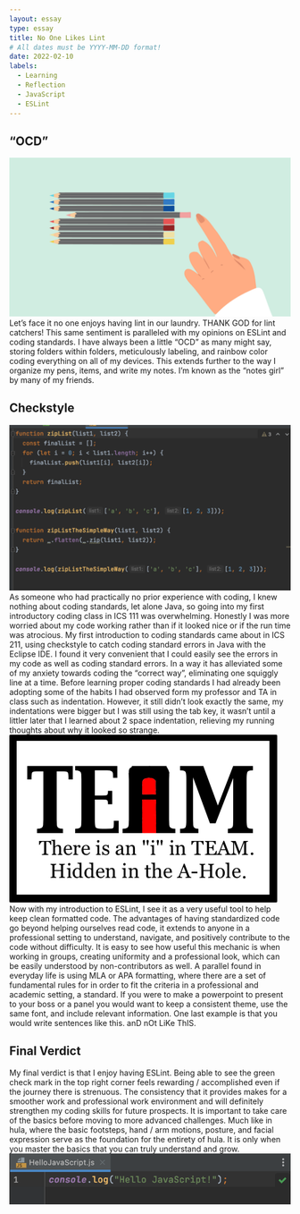 ```yaml
---
layout: essay
type: essay
title: No One Likes Lint
# All dates must be YYYY-MM-DD format!
date: 2022-02-10
labels:
  - Learning
  - Reflection
  - JavaScript
  - ESLint
---
```


## “OCD”
<img class="ui medium right square floated image" src="../images/ocd.png">
Let’s face it no one enjoys having lint in our laundry. THANK GOD for lint catchers! This same sentiment is paralleled with my opinions on ESLint and coding standards. I have always been a little “OCD” as many might say, storing folders within folders, meticulously labeling, and rainbow color coding everything on all of my devices. This extends further to the way I organize my pens, items, and write my notes. I’m known as the “notes girl” by many of my friends. 

## Checkstyle
<img class="ui large left square floated image" src="../images/Screen Shot 2022-02-10 at 8.57.03 AM.png">
As someone who had practically no prior experience with coding, I knew nothing about coding standards, let alone Java, so going into my first introductory coding class in ICS 111 was overwhelming. Honestly I was more worried about my code working rather than if it looked nice or if the run time was atrocious. My first introduction to coding standards came about in ICS 211, using checkstyle to catch coding standard errors in Java with the Eclipse IDE. I found it very convenient that I could easily see the errors in my code as well as coding standard errors. In a way it has alleviated some of my anxiety towards coding the “correct way”, eliminating one squiggly line at a time. Before learning proper coding standards I had already been adopting some of the habits I had observed form my professor and TA in class such as indentation. However, it still didn’t look exactly the same, my indentations were bigger but I was still using the tab key, it wasn’t until a littler later that I learned about 2 space indentation, relieving my running thoughts about why it looked so strange. 

<img class="ui medium right square floated image" src="../images/team.png">
Now with my introduction to ESLint, I see it as a very useful tool to help keep clean formatted code. The advantages of having standardized code go beyond helping ourselves read code, it extends to anyone in a professional setting to understand, navigate, and positively contribute to the code without difficulty. It is easy to see how useful this mechanic is when working in groups, creating uniformity and a professional look, which can be easily understood by non-contributors as well. A parallel found in everyday life is using MLA or APA formatting, where there are a set of fundamental rules for in order to fit the criteria in a professional and academic setting, a standard. If you were to make a powerpoint to present to your boss or a panel you would want to keep a consistent theme, use the same font, and include relevant information. One last example is that you would write sentences like this. anD nOt LiKe ThIS. 


## Final Verdict
My final verdict is that I enjoy having ESLint. Being able to see the green check mark in the top right corner feels rewarding / accomplished even if  the journey there is strenuous. The consistency that it provides makes for a smoother work and professional work environment and will definitely strengthen my coding skills for future prospects. It is important to take care of the basics before moving to more advanced challenges. Much like in hula, where the basic footsteps, hand / arm motions, posture, and facial expression serve as the foundation for the entirety of hula. It is only when you master the basics that you can truly understand and grow. 
<img class="ui image" src="../images/Screen Shot 2022-02-10 at 8.56.15 AM.png">

